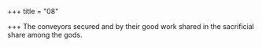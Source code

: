 +++
title = "08"

+++
The conveyors secured and by their good work shared in
the sacrificial share among the gods.